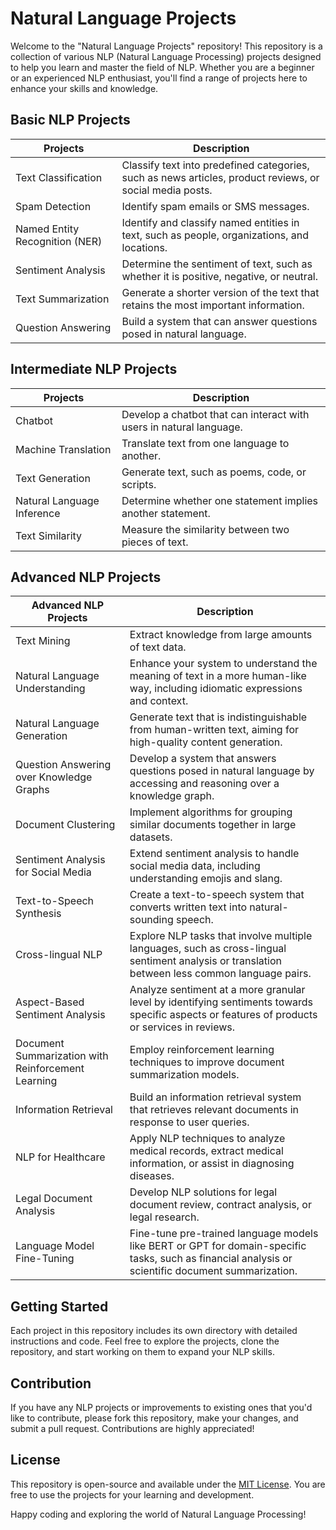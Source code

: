 # Natural Language Projects

Welcome to the "Natural Language Projects" repository! This repository is a collection of various NLP (Natural Language Processing) projects designed to help you learn and master the field of NLP. Whether you are a beginner or an experienced NLP enthusiast, you'll find a range of projects here to enhance your skills and knowledge.

## Basic NLP Projects

|         Projects             | Description                                                                    |
|------------------------------|--------------------------------------------------------------------------------|
| Text Classification       | Classify text into predefined categories, such as news articles, product reviews, or social media posts. |
| Spam Detection            | Identify spam emails or SMS messages.                                           |
| Named Entity Recognition (NER) | Identify and classify named entities in text, such as people, organizations, and locations. |
| Sentiment Analysis        | Determine the sentiment of text, such as whether it is positive, negative, or neutral. |
| Text Summarization        | Generate a shorter version of the text that retains the most important information. |
| Question Answering        | Build a system that can answer questions posed in natural language.              |


   

## Intermediate NLP Projects

|         Projects            | Description                                                                    |
|-----------------------------|--------------------------------------------------------------------------------|
| Chatbot                  | Develop a chatbot that can interact with users in natural language.            |
| Machine Translation      | Translate text from one language to another.                                   |
| Text Generation          | Generate text, such as poems, code, or scripts.                                |
| Natural Language Inference | Determine whether one statement implies another statement.                  |
| Text Similarity         | Measure the similarity between two pieces of text.                             |


## Advanced NLP Projects

| Advanced NLP Projects             | Description                                                                                                      |
|-----------------------------------|------------------------------------------------------------------------------------------------------------------|
| Text Mining                   | Extract knowledge from large amounts of text data.                                                               |
| Natural Language Understanding  | Enhance your system to understand the meaning of text in a more human-like way, including idiomatic expressions and context. |
| Natural Language Generation    | Generate text that is indistinguishable from human-written text, aiming for high-quality content generation.       |
| Question Answering over Knowledge Graphs | Develop a system that answers questions posed in natural language by accessing and reasoning over a knowledge graph. |
| Document Clustering            | Implement algorithms for grouping similar documents together in large datasets.                                   |
| Sentiment Analysis for Social Media | Extend sentiment analysis to handle social media data, including understanding emojis and slang.                 |
| Text-to-Speech Synthesis       | Create a text-to-speech system that converts written text into natural-sounding speech.                            |
| Cross-lingual NLP             | Explore NLP tasks that involve multiple languages, such as cross-lingual sentiment analysis or translation between less common language pairs. |
| Aspect-Based Sentiment Analysis | Analyze sentiment at a more granular level by identifying sentiments towards specific aspects or features of products or services in reviews. |
| Document Summarization with Reinforcement Learning | Employ reinforcement learning techniques to improve document summarization models. |
| Information Retrieval          | Build an information retrieval system that retrieves relevant documents in response to user queries.             |
| NLP for Healthcare             | Apply NLP techniques to analyze medical records, extract medical information, or assist in diagnosing diseases.   |
| Legal Document Analysis        | Develop NLP solutions for legal document review, contract analysis, or legal research.                           |
| Language Model Fine-Tuning     | Fine-tune pre-trained language models like BERT or GPT for domain-specific tasks, such as financial analysis or scientific document summarization. |




## Getting Started

Each project in this repository includes its own directory with detailed instructions and code. Feel free to explore the projects, clone the repository, and start working on them to expand your NLP skills.

## Contribution

If you have any NLP projects or improvements to existing ones that you'd like to contribute, please fork this repository, make your changes, and submit a pull request. Contributions are highly appreciated!

## License

This repository is open-source and available under the [MIT License](LICENSE). You are free to use the projects for your learning and development.

Happy coding and exploring the world of Natural Language Processing!


